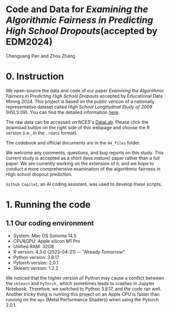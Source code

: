 # Code and Data for *Examining the Algorithmic Fairness in Predicting High School Dropouts*(accepted by EDM2024)
 Chenguang Pan and Zhou Zhang

# 0. Instruction  

We open-source the data and code of our paper *Examining the Algorithmic Fairness in Predicting High School Dropouts* accepted by Educational Data Mining 2024. This project is based on the public version of a nationally representative dataset called *High School Longitudinal Study of 2009* (HSLS:09). You can find the detailed information [here](https://nces.ed.gov/surveys/hsls09/).  

  
The raw data can be accessed on NCES's [DataLab](https://nces.ed.gov/datalab/onlinecodebook/session/codebook/c48ab202-0e20-4537-9fbf-96d7d37afd55). Please click the download button on the right side of this webpage and choose the R version (i.e., in the `.rdata` format).  

The codebook and official documents are in the `04_files` folder.  

We welcome any comments, questions, and bug reports on this study. This current study is accepted as a short (less mature) paper rather than a full paper. We are currently working on the extension of it, and we hope to conduct a more comprehensive examination of the algorithmic fairness in High school dropout prediction.  

`Github Copilot`, an AI coding assistant, was used to develop these scripts.

# 1. Running the code  

## 1.1 Our coding environment  
- System: Mac OS Sonoma 14.5
- CPU&GPU: Apple silicon M1 Pro
- Unified RAM: 32GB
- R version: 4.3.0 (2023-04-21) -- "Already Tomorrow"
- Python version: 3.8.17
- Pytorch version: 2.0.1
- Sklearn version: 1.2.2

We noticed that the higher version of Python may cause a conflict between the `sklearn` and `PyTorch,` which sometimes leads to crashes in Jupyter Notebook. Therefore, we switched to Python 3.8.17, and the code ran well. Another tricky thing is running this project on an Apple CPU is faster than running on the `mps` (Metal Performance Shaders) when using the Pytorch 2.0.1. 
